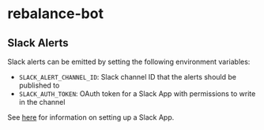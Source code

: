 # rebalance-bot

## Slack Alerts
Slack alerts can be emitted by setting the following environment variables:
- `SLACK_ALERT_CHANNEL_ID`: Slack channel ID that the alerts should be published to
- `SLACK_AUTH_TOKEN`: OAuth token for a Slack App with permissions to write in the channel

See [here](https://api.slack.com/quickstart) for information on setting up a Slack App.